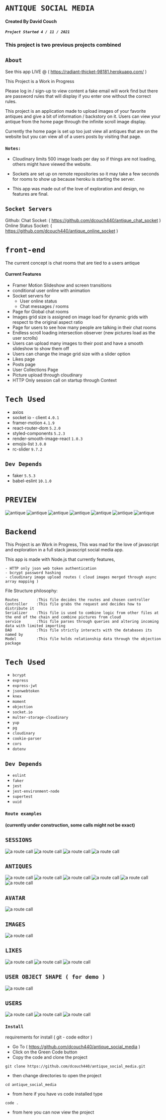 # `ANTIQUE SOCIAL MEDIA`

#### Created By David Couch
##### `Project Started 4 / 11 / 2021`
### This project is two previous projects combined

## `About`
See this app LIVE @ ( https://radiant-thicket-98181.herokuapp.com/ )

This Project is a Work in Progress

Please log in / sign-up to view content a fake email will work find but there are password rules that will display if you enter one without the correct rules.

This project is an application made to upload images of your favorite antiques and give a bit of information / backstory on it. Users can view your antique from the home page through the infinite scroll image display.
  

Currently the home page is set up too just view all antiques that are on the website but you can view all of a users posts by visiting that page.
### `Notes:`
  
- Cloudinary limits 500 image loads per day so if things are not loading, others might have viewed the website.
  
- Sockets are set up on remote repositories so it may take a few seconds for rooms to show up because heroku is starting the server.
  
- This app was made out of the love of exploration and design, no features are final.

## `Socket Servers`

Github:
  Chat Socket: ( https://github.com/dcouch440/antique_chat_socket )
  Online Status Socket: ( https://github.com/dcouch440/antique_online_socket )

# `front-end`

  The current concept is chat rooms that are tied to a users antique

  #### Current Features

  - Framer Motion Slideshow and screen transitions
  - conditional user online with animation
  - Socket servers for
    - User online status
    - Chat messages / rooms
  - Page for Global chat rooms
  - Images grid size is assigned on image load for dynamic grids with respect to the original aspect ratio
  - Page for users to see how many people are talking in their chat rooms
  - Endless scroll loading intersection observer (new pictures load as the user scrolls)
  - Users can upload many images to their post and have a smooth slideshow to show them off
  - Users can change the image grid size with a slider option
  - Likes page
  - Posts page
  - User Collections Page
  - Picture upload through cloudinary
  - HTTP Only session call on startup through Context

# `Tech Used`
- axios
- socket io - client `4.0.1`
- framer-motion `4.1.9`
- react-router-dom `5.2.0`
- styled-components `5.2.3`
- render-smooth-image-react `1.0.3`
- emojis-list `3.0.0`
- rc-slider `9.7.2`
## `Dev Depends`
- faker `5.5.3`
- babel-eslint `10.1.0`

# `PREVIEW`

<img src='img/front-end/antique-home.PNG' alt='antique'>
<img src='img/front-end/antique-upload.PNG' alt='antique'>
<img src='img/front-end/antique-uploaded.PNG' alt='antique'>
<img src='img/front-end/antique-new-upload.PNG' alt='antique'>
<img src='img/front-end/antique-likes.PNG' alt='antique'>
<img src='img/front-end/antique-rooms.PNG' alt='antique'>
<img src='img/front-end/antique-chat.PNG' alt='antique'>

# `Backend`

  This Project is an Work in Progress, This was mad for the love of javascript and exploration in a full stack javascript social media app.

  This app is made with Node.js that currently features,

    - HTTP only json web token authentication
    - bcrypt password hashing
    - cloudinary image upload routes ( cloud images merged through async array mapping )

  File Structure philosophy:

    Routes        :This file decides the routes and chosen controller
    Controller    :This file grabs the request and decides how to distribute it
    Serializer    :This file is used to combine logic from other files at the end of the chain and combine pictures from cloud
    service       :This file parses through queries and altering incoming data with limited importing
    DAO           :This file strictly interacts with the databases its named by
    Model         :This file holds relationship data through the objection package


# `Tech Used`
  * `bcrypt`
  * `express`
  * `express-jwt`
  * `jsonwebtoken`
  * `knex`
  * `moment`
  * `objection`
  * `socket.io`
  * `multer-storage-cloudinary`
  * `yup`
  * `pg`
  * `cloudinary`
  * `cookie-parser`
  * `cors`
  * `dotenv`
## `Dev Depends`
  * `eslint`
  * `faker`
  * `jest`
  * `jest-environment-node`
  * `supertest`
  * `uuid`

### `Route examples`

#### (currently under construction, some calls might not be exact)

## `SESSIONS`

<img src='img/back-end/http-only.PNG' alt='a route call'>
<img src='img/back-end/session.PNG' alt='a route call'>
<img src='img/back-end/signout.PNG' alt='a route call'>
<img src='img/back-end/cookie.PNG' alt='a route call'>

## `ANTIQUES`

<img src='img/back-end/antiques_get.PNG' alt='a route call'>
<img src='img/back-end/antiques_id.PNG' alt='a route call'>
<img src='img/back-end/antiques_delete.PNG' alt='a route call'>
<img src='img/back-end/antiques_images.PNG' alt='a route call'>
<img src='img/back-end/antiques_likes.PNG' alt='a route call'>
<img src='img/back-end/antiques_post.PNG' alt='a route call'>

## `AVATAR`
<img src='img/back-end/avatars_post.PNG' alt='a route call'>

## `IMAGES`

<img src='img/back-end/images_post.PNG' alt='a route call'>

## `LIKES`

<img src='img/back-end/likes_like.PNG' alt='a route call'>
<img src='img/back-end/likes_dislike.PNG' alt='a route call'>
<img src='img/back-end/likes_likes.PNG' alt='a route call'>

## `USER OBJECT SHAPE ( for demo )`
<img src='img/back-end/users_development_route.PNG' alt='a route call'>

## `USERS`

<img src='img/back-end/users_signin.PNG' alt='a route call'>
<img src='img/back-end/users_signup.PNG' alt='a route call'>
<img src='img/back-end/users_antiques.PNG' alt='a route call'>

### `Install`
requirements for install ( git - code editor )
- Go To ( https://github.com/dcouch440/antique_social_media )
- Click on the Green Code button
- Copy the code and clone the project
```
git clone https://github.com/dcouch440/antique_social_media.git
```
- then change directories to open the project
```
cd antique_social_media
```
- from here if you have vs code installed type
```
code .
```
- from here you can now view the project